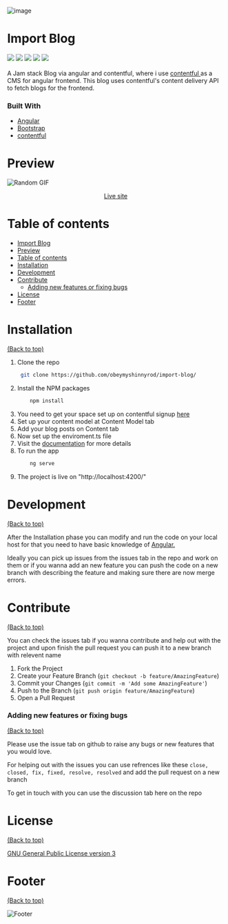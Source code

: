 <!-- Add banner here -->
![image](https://user-images.githubusercontent.com/59683844/135766042-fcf34393-2daf-4340-8d45-1f24284482bc.jpg)

# Import Blog

<!-- Add buttons here -->
<span>
<img src="https://img.shields.io/github/languages/code-size/obeymyshinnyrod/import-blog?style=social">
<img src="https://img.shields.io/github/issues/obeymyshinnyrod/import-blog?style=social">
<img src="https://img.shields.io/github/commit-activity/w/obeymyshinnyrod/import-blog?style=social">
<img src="https://img.shields.io/github/last-commit/obeymyshinnyrod/import-blog">
<img src="https://api.netlify.com/api/v1/badges/6635aaa1-8434-4808-9cfc-8e0e5995db19/deploy-status">
</span>
<!-- Describe your project in brief -->
</br>
</br>
A Jam stack Blog via angular and contentful, where i use <a href="https://www.contentful.com/">contentful </a>as a CMS for angular frontend. This blog uses contentful's content delivery API to fetch blogs for the frontend.

### Built With

- [Angular](https://angular.io/)
- [Bootstrap](https://getbootstrap.com)
- [contentful](https://www.contentful.com/)

<!-- The project title should be self explanotory and try not to make it a mouthful. (Although exceptions exist- **awesome-readme-writing-guide-for-open-source-projects** - would have been a cool name)

Add a cover/banner image for your README. **Why?** Because it easily **grabs people's attention** and it **looks cool**(*duh!obviously!*).

The best dimensions for the banner is **1280x650px**. You could also use this for social preview of your repo.

I personally use [**Canva**](https://www.canva.com/) for creating the banner images. All the basic stuff is **free**(*you won't need the pro version in most cases*).

There are endless badges that you could use in your projects. And they do depend on the project. Some of the ones that I commonly use in every projects are given below.

I use [**Shields IO**](https://shields.io/) for making badges. It is a simple and easy to use tool that you can use for almost all your badge cravings. -->

<!-- Some badges that you could use -->

<!-- ![GitHub release (latest by date including pre-releases)](https://img.shields.io/github/v/release/navendu-pottekkat/awesome-readme?include_prereleases)
: This badge shows the version of the current release.

![GitHub last commit](https://img.shields.io/github/last-commit/navendu-pottekkat/awesome-readme)
: I think it is self-explanatory. This gives people an idea about how the project is being maintained.

![GitHub issues](https://img.shields.io/github/issues-raw/navendu-pottekkat/awesome-readme)
: This is a dynamic badge from [**Shields IO**](https://shields.io/) that tracks issues in your project and gets updated automatically. It gives the user an idea about the issues and they can just click the badge to view the issues.

![GitHub pull requests](https://img.shields.io/github/issues-pr/navendu-pottekkat/awesome-readme)
: This is also a dynamic badge that tracks pull requests. This notifies the maintainers of the project when a new pull request comes.

![GitHub All Releases](https://img.shields.io/github/downloads/navendu-pottekkat/awesome-readme/total): If you are not like me and your project gets a lot of downloads(*I envy you*) then you should have a badge that shows the number of downloads! This lets others know how **Awesome** your project is and is worth contributing to.

![GitHub](https://img.shields.io/github/license/navendu-pottekkat/awesome-readme)
: This shows what kind of open-source license your project uses. This is good idea as it lets people know how they can use your project for themselves.

![Tweet](https://img.shields.io/twitter/url?style=flat-square&logo=twitter&url=https%3A%2F%2Fnavendu.me%2Fnsfw-filter%2Findex.html): This is not essential but it is a cool way to let others know about your project! Clicking this button automatically opens twitter and writes a tweet about your project and link to it. All the user has to do is to click tweet. Isn't that neat? -->

# Preview

<!-- ![Random GIF](https://media.giphy.com/media/ZVik7pBtu9dNS/giphy.gif) -->

![Random GIF](https://media.giphy.com/media/C4sYJ36SrxrDDSqDoB/giphy.gif)

<p align="center"><a href="import-blog.netlify.app">Live site</a></p>





<!-- Add a demo for your project -->

<!-- After you have written about your project, it is a good idea to have a demo/preview(**video/gif/screenshots** are good options) of your project so that people can know what to expect in your project. You could also add the demo in the previous section with the product description.

Here is a random GIF as a placeholder.

![Random GIF](https://media.giphy.com/media/ZVik7pBtu9dNS/giphy.gif) -->

# Table of contents

<!-- After you have introduced your project, it is a good idea to add a **Table of contents** or **TOC** as **cool** people say it. This would make it easier for people to navigate through your README and find exactly what they are looking for.

Here is a sample TOC(*wow! such cool!*) that is actually the TOC for this README. -->

- [Import Blog](#import-Blog)
- [Preview](#preview)
- [Table of contents](#table-of-contents)
- [Installation](#installation)
- [Development](#development)
- [Contribute](#contribute)
  - [Adding new features or fixing bugs](#adding-new-features-or-fixing-bugs)
- [License](#license)
- [Footer](#footer)

# Installation

[(Back to top)](#table-of-contents)

<!-- *You might have noticed the **Back to top** button(if not, please notice, it's right there!). This is a good idea because it makes your README **easy to navigate.***

The first one should be how to install(how to generally use your project or set-up for editing in their machine).

This should give the users a concrete idea with instructions on how they can use your project repo with all the steps.

Following this steps, **they should be able to run this in their device.**

A method I use is after completing the README, I go through the instructions from scratch and check if it is working. -->

1. Clone the repo
   ```sh
    git clone https://github.com/obeymyshinnyrod/import-blog/
   ```
2. Install the NPM packages
   ```sh
       npm install
   ```
3. You need to get your space set up on contentful signup <a href="https://www.contentful.com/">here</a>
4. Set up your content model at Content Model tab
5. Add your blog posts on Content tab
6. Now set up the enviroment.ts file
7. Visit the <a href="https://www.contentful.com/developers/docs/">documentation</a> for more details
8. To run the app
   ```sh
       ng serve
   ```
9. The project is live on "http://localhost:4200/"



# Development

[(Back to top)](#table-of-contents)

<!-- This is the place where you give instructions to developers on how to modify the code.

You could give **instructions in depth** of **how the code works** and how everything is put together.

You could also give specific instructions to how they can setup their development environment.

Ideally, you should keep the README simple. If you need to add more complex explanations, use a wiki. Check out [this wiki](https://github.com/navendu-pottekkat/nsfw-filter/wiki) for inspiration. -->

After the Installation phase you can modify and run the code on your local host for that you need to have basic knowledge of <a href="https://angular.io/">Angular.</a>

Ideally you can pick up issues from the issues tab in the repo and work on them or if you wanna add an new feature you can push the code on a new branch with describing the feature and making sure there are now merge errors.

# Contribute

[(Back to top)](#table-of-contents)

<!-- This is where you can let people know how they can **contribute** to your project. Some of the ways are given below.

Also this shows how you can add subsections within a section. -->

You can check the issues tab if you wanna contribute and help out with the project and upon finish the pull request you can push it to a new branch with relevent name

1. Fork the Project
2. Create your Feature Branch (`git checkout -b feature/AmazingFeature`)
3. Commit your Changes (`git commit -m 'Add some AmazingFeature'`)
4. Push to the Branch (`git push origin feature/AmazingFeature`)
5. Open a Pull Request

### Adding new features or fixing bugs

[(Back to top)](#table-of-contents)

<!-- This is to give people an idea how they can raise issues or feature requests in your projects.

You could also give guidelines for submitting and issue or a pull request to your project.

Personally and by standard, you should use a [issue template](https://github.com/navendu-pottekkat/nsfw-filter/blob/master/ISSUE_TEMPLATE.md) and a [pull request template](https://github.com/navendu-pottekkat/nsfw-filter/blob/master/PULL_REQ_TEMPLATE.md)(click for examples) so that when a user opens a new issue they could easily format it as per your project guidelines.

You could also add contact details for people to get in touch with you regarding your project. -->

Please use the issue tab on github to raise any bugs or new features that you would love.

For helping out with the issues you can use refrences like these
` close, closed, fix, fixed, resolve, resolved `
and add the pull request on a new branch

To get in touch with you can use the discussion tab here on the repo

# License

[(Back to top)](#table-of-contents)

<!-- Adding the license to README is a good practice so that people can easily refer to it.

Make sure you have added a LICENSE file in your project folder. **Shortcut:** Click add new file in your root of your repo in GitHub > Set file name to LICENSE > GitHub shows LICENSE templates > Choose the one that best suits your project!

I personally add the name of the license and provide a link to it like below. -->

[GNU General Public License version 3](https://opensource.org/licenses/GPL-3.0)

# Footer

[(Back to top)](#table-of-contents)

<!-- Let's also add a footer because I love footers and also you **can** use this to convey important info.

Let's make it an image because by now you have realised that multimedia in images == cool(*please notice the subtle programming joke). -->

<!-- Add the footer here -->

![Footer](https://github.com/navendu-pottekkat/awesome-readme/blob/master/fooooooter.png)
